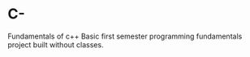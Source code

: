 # C-
Fundamentals of c++
Basic first semester programming fundamentals project built without classes.
